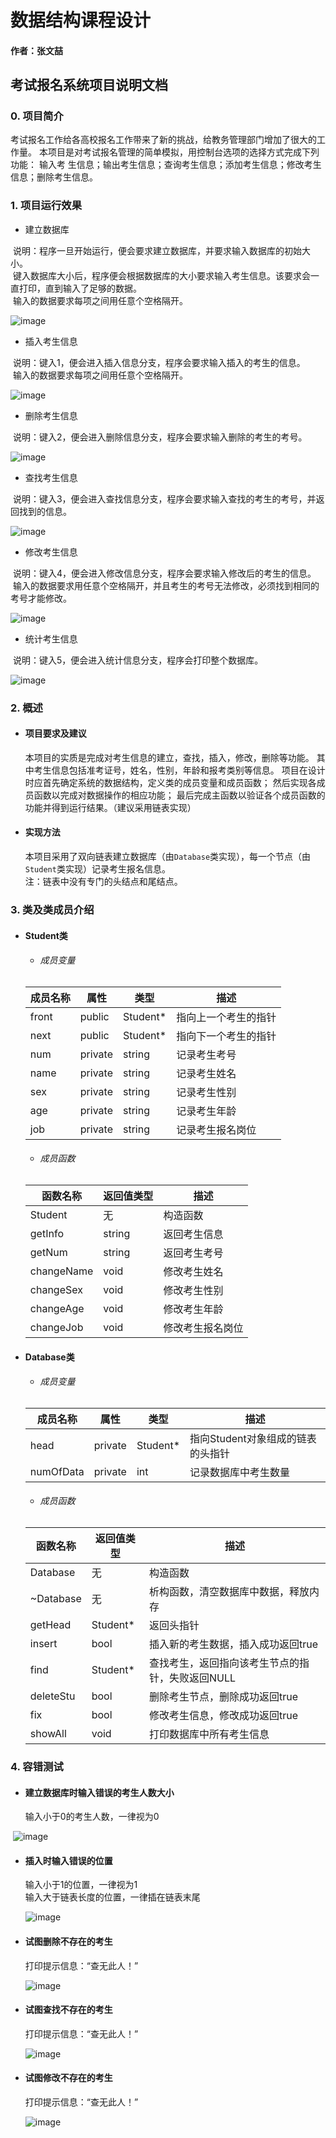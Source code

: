 # 数据结构课程设计

#### 作者：张文喆

## 考试报名系统项目说明文档

### 0. 项目简介  
考试报名工作给各高校报名工作带来了新的挑战，给教务管理部门增加了很大的工作量。
本项目是对考试报名管理的简单模拟，用控制台选项的选择方式完成下列功能：
输入考 生信息；输出考生信息；查询考生信息；添加考生信息；修改考生信息；删除考生信息。 
 
### 1. 项目运行效果  

- 建立数据库  

  说明：程序一旦开始运行，便会要求建立数据库，并要求输入数据库的初始大小。  
  键入数据库大小后，程序便会根据数据库的大小要求输入考生信息。该要求会一直打印，直到输入了足够的数据。  
  输入的数据要求每项之间用任意个空格隔开。

![image](https://github.com/pancerZH/dataStructureProject/blob/master/Q1/build.PNG)

- 插入考生信息  

  说明：键入1，便会进入插入信息分支，程序会要求输入插入的考生的信息。  
  输入的数据要求每项之间用任意个空格隔开。

![image](https://github.com/pancerZH/dataStructureProject/blob/master/Q1/insert.PNG)

- 删除考生信息

  说明：键入2，便会进入删除信息分支，程序会要求输入删除的考生的考号。

![image](https://github.com/pancerZH/dataStructureProject/blob/master/Q1/delete.PNG)

- 查找考生信息 

  说明：键入3，便会进入查找信息分支，程序会要求输入查找的考生的考号，并返回找到的信息。

![image](https://github.com/pancerZH/dataStructureProject/blob/master/Q1/find.PNG)

- 修改考生信息

  说明：键入4，便会进入修改信息分支，程序会要求输入修改后的考生的信息。  
  输入的数据要求用任意个空格隔开，并且考生的考号无法修改，必须找到相同的考号才能修改。

![image](https://github.com/pancerZH/dataStructureProject/blob/master/Q1/fix.PNG)

- 统计考生信息

  说明：键入5，便会进入统计信息分支，程序会打印整个数据库。

![image](https://github.com/pancerZH/dataStructureProject/blob/master/Q1/showall.PNG)


### 2. 概述  
- #### 项目要求及建议  
  本项目的实质是完成对考生信息的建立，查找，插入，修改，删除等功能。
  其中考生信息包括准考证号，姓名，性别，年龄和报考类别等信息。
  项目在设计时应首先确定系统的数据结构，定义类的成员变量和成员函数；
  然后实现各成员函数以完成对数据操作的相应功能； 
  最后完成主函数以验证各个成员函数的功能并得到运行结果。（建议采用链表实现）

- #### 实现方法  
  本项目采用了双向链表建立数据库（由`Database`类实现），每一个节点（由`Student`类实现）记录考生报名信息。  
  注：链表中没有专门的头结点和尾结点。

### 3. 类及类成员介绍  
- #### Student类  
  - ###### 成员变量  
  |成员名称 |属性|类型|描述|
  |--------|----|---|----|
  |front|public|Student*|指向上一个考生的指针|
  |next|public|Student*|指向下一个考生的指针|
  |num|private|string|记录考生考号|
  |name|private|string|记录考生姓名|
  |sex|private|string|记录考生性别|
  |age|private|string|记录考生年龄|
  |job|private|string|记录考生报名岗位|
  
  - ###### 成员函数
  |函数名称|返回值类型|描述|
  |-------|---------|----|
  |Student|无|构造函数|
  |getInfo|string|返回考生信息|
  |getNum|string|返回考生考号|
  |changeName|void|修改考生姓名|
  |changeSex|void|修改考生性别|
  |changeAge|void|修改考生年龄|
  |changeJob|void|修改考生报名岗位|
  
- #### Database类
  - ###### 成员变量
  |成员名称 |属性|类型|描述|
  |--------|----|---|----|
  |head|private|Student*|指向Student对象组成的链表的头指针|
  |numOfData|private|int|记录数据库中考生数量|
  
  - ###### 成员函数
  |函数名称|返回值类型|描述|
  |-------|---------|----|
  |Database|无|构造函数|
  |~Database|无|析构函数，清空数据库中数据，释放内存|
  |getHead|Student*|返回头指针|
  |insert|bool|插入新的考生数据，插入成功返回true|
  |find|Student*|查找考生，返回指向该考生节点的指针，失败返回NULL|
  |deleteStu|bool|删除考生节点，删除成功返回true|
  |fix|bool|修改考生信息，修改成功返回true|
  |showAll|void|打印数据库中所有考生信息|
  
### 4. 容错测试

- #### 建立数据库时输入错误的考生人数大小  

  输入小于0的考生人数，一律视为0
  
  ![image](https://github.com/pancerZH/dataStructureProject/blob/master/Q1/buildError.PNG)
  
- #### 插入时输入错误的位置  

  输入小于1的位置，一律视为1  
  输入大于链表长度的位置，一律插在链表末尾
  
  ![image](https://github.com/pancerZH/dataStructureProject/blob/master/Q1/insertError.PNG)
  
- #### 试图删除不存在的考生  

  打印提示信息：“查无此人！”
  
  ![image](https://github.com/pancerZH/dataStructureProject/blob/master/Q1/deleteError.PNG)
  
- #### 试图查找不存在的考生  

  打印提示信息：“查无此人！”
  
  ![image](https://github.com/pancerZH/dataStructureProject/blob/master/Q1/findError.PNG)
  
- #### 试图修改不存在的考生  

  打印提示信息：“查无此人！”
  
  ![image](https://github.com/pancerZH/dataStructureProject/blob/master/Q1/fixError.PNG)
 
